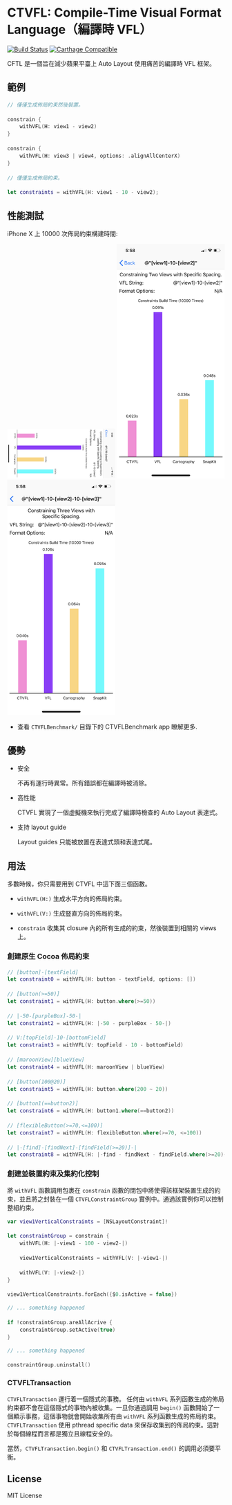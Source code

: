 # CTVFL: Compile-Time Visual Format Language（編譯時 VFL）

[![Build Status](https://travis-ci.com/WeZZard/CTVFL.svg?branch=master)](https://travis-ci.com/WeZZard/CTVFL)
[![Carthage Compatible](https://img.shields.io/badge/Carthage-compatible-4BC51D.svg?style=flat)](https://github.com/Carthage/Carthage)

CFTL 是一個旨在減少蘋果平臺上 Auto Layout 使用痛苦的編譯時 VFL 框架。

## 範例

```swift
// 僅僅生成佈局約束然後裝置。

constrain {
    withVFL(H: view1 - view2)
}

constrain {
    withVFL(H: view3 | view4, options: .alignAllCenterX)
}

// 僅僅生成佈局約束。

let constraints = withVFL(H: view1 - 10 - view2);
```

## 性能測試

iPhone X 上 10000 次佈局約束構建時間:

<div>
    <img src="https://github.com/WeZZard/CTVFL/raw/master/.README.d/benchmark-1-view.png" alt="1 View Constraining" width="250px"/>
    <img src="https://github.com/WeZZard/CTVFL/raw/master/.README.d/benchmark-2-views.png" alt="2 Views Constraining" width="250px"/>
    <img src="https://github.com/WeZZard/CTVFL/raw/master/.README.d/benchmark-3-views.png" alt="3 Views Constraining" width="250px"/>
</div>

* 查看 `CTVFLBenchmark/` 目錄下的 CTVFLBenchmark app 瞭解更多.

## 優勢

- 安全
  
  不再有運行時異常。所有錯誤都在編譯時被消除。

- 高性能
  
  CTVFL 實現了一個虛擬機來執行完成了編譯時檢查的 Auto Layout 表達式。

- 支持 layout guide
  
  Layout guides 只能被放置在表達式頭和表達式尾。

## 用法

多數時候，你只需要用到 CTVFL 中這下面三個函數。

- `withVFL(H:)` 生成水平方向的佈局約束。

- `withVFL(V:)` 生成豎直方向的佈局約束。

- `constrain` 收集其 closure 內的所有生成的約束，然後裝置到相關的 views 上。

### 創建原生 Cocoa 佈局約束

```swift
// [button]-[textField]
let constraint0 = withVFL(H: button - textField, options: [])

// [button(>=50)]
let constraint1 = withVFL(H: button.where(>=50))

// |-50-[purpleBox]-50-|
let constraint2 = withVFL(H: |-50 - purpleBox - 50-|)

// V:[topField]-10-[bottomField]
let constraint3 = withVFL(V: topField - 10 - bottomField)

// [maroonView][blueView]
let constraint4 = withVFL(H: maroonView | blueView)

// [button(100@20)]
let constraint5 = withVFL(H: button.where(200 ~ 20))

// [button1(==button2)]
let constraint6 = withVFL(H: button1.where(==button2))

// [flexibleButton(>=70,<=100)]
let constraint7 = withVFL(H: flexibleButton.where(>=70, <=100))

// |-[find]-[findNext]-[findField(>=20)]-|
let constraint8 = withVFL(H: |-find - findNext - findField.where(>=20)-|)
```

### 創建並裝置約束及集約化控制

將 `withVFL` 函數調用包裹在 `constrain` 函數的閉包中將使得該框架裝置生成的約束，並且將之封裝在一個 `CTVFLConstraintGroup` 實例中。通過該實例你可以控制整組約束。

```swift
var view1VerticalConstraints = [NSLayoutConstraint]!

let constraintGroup = constrain {
    withVFL(H: |-view1 - 100 - view2-|)

    view1VerticalConstraints = withVFL(V: |-view1-|)

    withVFL(V: |-view2-|)
}

view1VerticalConstraints.forEach({$0.isActive = false})
```

```swift
// ... something happened

if !constraintGroup.areAllAcrive {
    constraintGroup.setActive(true)
}
```

```swift
// ... something happened

constraintGroup.uninstall()
```

### CTVFLTransaction

`CTVFLTransaction` 運行着一個隱式的事務。 任何由 `withVFL` 系列函數生成的佈局約束都不會在這個隱式的事物內被收集。一旦你通過調用 `begin()` 函數開始了一個顯示事務，這個事物就會開始收集所有由 `withVFL` 系列函數生成的佈局約束。`CTVFLTransaction` 使用 pthread specific data 來保存收集到的佈局約束。這對於每個線程而言都是獨立且線程安全的。

當然，`CTVFLTransaction.begin()` 和 `CTVFLTransaction.end()` 的調用必須要平衡。

## License

MIT License
